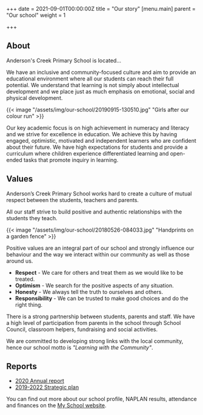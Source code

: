 +++
date = 2021-09-01T00:00:00Z
title = "Our story"
[menu.main]
parent = "Our school"
weight = 1

+++
## About

Anderson's Creek Primary School is located...

We have an inclusive and community-focused culture and aim to provide an educational environment where all our students can reach their full potential. We understand that learning is not simply about intellectual development and we place just as much emphasis on emotional, social and physical development.

{{< image "/assets/img/our-school/20190915-130510.jpg" "Girls after our colour run" >}}

Our key academic focus is on high achievement in numeracy and literacy and we strive for excellence in education. We achieve this by having engaged, optimistic, motivated and independent learners who are confident about their future. We have high expectations for students and provide a curriculum where children experience differentiated learning and open-ended tasks that promote inquiry in learning.

## Values

Anderson’s Creek Primary School works hard to create a culture of mutual respect between the students, teachers and parents.

All our staff strive to build positive and authentic relationships with the students they teach.

{{< image "/assets/img/our-school/20180526-084033.jpg" "Handprints on a garden fence" >}}

Positive values are an integral part of our school and strongly influence our behaviour and the way we interact within our community as well as those around us.

* **Respect** - We care for others and treat them as we would like to be treated.
* **Optimism** - We search for the positive aspects of any situation.
* **Honesty** - We always tell the truth to ourselves and others.
* **Responsibility** - We can be trusted to make good choices and do the right thing.

There is a strong partnership between students, parents and staff. We have a high level of participation from parents in the school through School Council, classroom helpers, fundraising and social activities.

We are committed to developing strong links with the local community, hence our school motto is _"Learning with the Community"_.

## Reports

* [2020 Annual report](https://res.cloudinary.com/andersonscreekps/image/upload/v1631587447/publications/2020_Annual_Report.pdf "2020 Annual report")
* [2019-2022 Strategic plan](https://res.cloudinary.com/andersonscreekps/image/upload/v1587869953/publications/2019-2022_Strategic_Plan.pdf "2019-2022 Strategic plan")

You can find out more about our school profile, NAPLAN results, attendance and finances on the [My School website](https://www.myschool.edu.au/school/45019 "Anderson's Creek Primary School - My School").